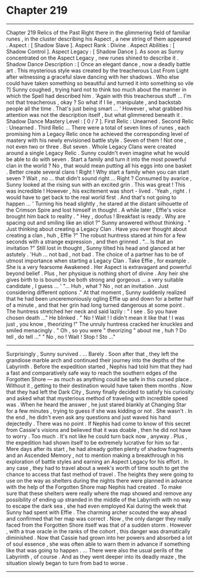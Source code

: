 
# Chapter 219


---

Chapter 219 Relics of the Past
Right there in the glimmering field of familiar runes , in the cluster describing his Aspect , a new string of them appeared .
Aspect : [ Shadow Slave ].
Aspect Rank : Divine .
Aspect Abilities : [ Shadow Control ].
Aspect Legacy : [ Shadow Dance ].
As soon as Sunny concentrated on the Aspect Legacy , new runes shined to describe it .
Shadow Dance Description : [ Once an elegant dance , now a deadly battle art . This mysterious style was created by the treacherous Lost From Light after witnessing a graceful slave dancing with her shadows . Who else could have taken something so beautiful and turned it into something so vile ?]
Sunny coughed , trying hard not to think too much about the manner in which the Spell had described him .
'Again with this treacherous stuff … I'm not that treacherous , okay ? So what if I lie , manipulate , and backstab people all the time . That's just being smart … '
However , what grabbed his attention was not the description itself , but what glimmered beneath it .
Shadow Dance Mastery Level : [ 0 / 7 ].
First Relic : Unearned .
Second Relic : Unearned .
Third Relic …
There were a total of seven lines of runes , each promising him a Legacy Relic once he achieved the corresponding level of mastery with his newly envisioned battle style .
Seven of them !
Not one , not even two or three . But seven .
Whole Legacy Clans were created around a single Legacy Relic . Sunny couldn't even imagine what he would be able to do with seven .
Start a family and turn it into the most powerful clan in the world ? No , that would mean putting all his eggs into one basket . Better create several clans !
Right ! Why start a family when you can start seven ?
Wait , no … that didn't sound right …
Right ?
Consumed by avarice , Sunny looked at the rising sun with an excited grin . This was great ! This was incredible !
However , his excitement was short - lived .
'Yeah , right . I would have to get back to the real world first . And that's not going to happen … '
Turning his head slightly , he stared at the distant silhouette of the Crimson Spire and lost himself in thought .
A while later , Effie's voice brought him back to reality .
" Hey , doofus ! Breakfast is ready . Why are spacing out and smiling like an idiot ?"
Sunny answered without thinking .
" Just thinking about creating a Legacy Clan . Have you ever thought about creating a clan , huh , Effie ?"
The robust huntress stared at him for a few seconds with a strange expression , and then grinned .
"... Is that an invitation ?"
Still lost in thought , Sunny tilted his head and glanced at her astutely .
'Huh … not bad , not bad . The choice of a partner has to be of utmost importance when starting a Legacy Clan . Take Effie , for example . She is a very fearsome Awakened . Her Aspect is extravagant and powerful beyond belief . Plus , her physique is nothing short of divine . Any heir she gives birth to is bound to be both strong and gorgeous … a very suitable candidate , I guess … '
"... Huh , what ? No , not an invitation . Just considering different options ."
At that moment , Sunny suddenly realized that he had been unceremoniously ogling Effie up and down for a better half of a minute , and that her grin had long turned dangerous at some point .
The huntress stretched her neck and said lazily :
" I see . So you have chosen death …"
He blinked .
" No ! Wait ! I didn't mean it like that ! I was just , you know , theorizing !"
The unruly huntress cracked her knuckles and smiled menacingly .
" Oh , so you were " theorizing " about me , huh ? Do tell , do tell …"
" No , no ! Wait ! Stop ! Sto …"
***
Surprisingly , Sunny survived .
... Barely .
Soon after that , they left the grandiose marble arch and continued their journey into the depths of the Labyrinth .
Before the expedition started , Nephis had told him that they had a fast and comparatively safe way to reach the southern edges of the Forgotten Shore — as much as anything could be safe in this cursed place . Without it , getting to their destination would have taken them months .
Now that they had left the Dark City , Sunny finally decided to satisfy his curiosity and asked what that mysterious method of traveling with incredible speed was . When he heard the answer , he just stared blankly at Changing Star for a few minutes , trying to guess if she was kidding or not .
She wasn't .
In the end , he didn't even ask any questions and just waved his hand dejectedly . There was no point .
If Nephis had come to know of this secret from Cassie's visions and believed that it was doable , then he did not have to worry . Too much . It's not like he could turn back now , anyway .
Plus , the expedition had shown itself to be extremely lucrative for him so far . Mere days after its start , he had already gotten plenty of shadow fragments and an Ascended Memory , not to mention making a breakthrough in his exploration of battle styles and earning an Aspect Legacy for his effort .
In any case , they had to travel about a week's worth of time south to get the chance to access that fast method of travel . The heights they were going to use on the way as shelters during the nights there were planned in advance with the help of the Forgotten Shore map Nephis had created .
To make sure that these shelters were really where the map showed and remove any possibility of ending up stranded in the middle of the Labyrinth with no way to escape the dark sea , she had even employed Kai during the week that Sunny had spent with Effie . The charming archer scouted the way ahead and confirmed that her map was correct .
Now , the only danger they really faced from the Forgotten Shore itself was that of a sudden storm . However , with a true oracle in the ranks of the cohort , this danger was dramatically diminished . Now that Cassie had grown into her powers and absorbed a lot of soul essence , she was often able to warn them in advance if something like that was going to happen .
… There were also the usual perils of the Labyrinth , of course .
And as they went deeper into its deadly maze , the situation slowly began to turn from bad to worse .

---

